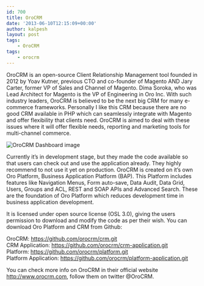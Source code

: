 ```yaml
---
id: 700
title: OroCRM
date: '2013-06-10T12:15:09+00:00'
author: kalpesh
layout: post
tags:
    - OroCRM
tags:
    - orocrm
---
```


OroCRM is an open-source Client Relationship Management tool founded in 2012 by Yoav Kutner, previous CTO and co-founder of Magento AND Jary Carter, former VP of Sales and Channel of Magento. Dima Soroka, who was Lead Architect for Magento is the VP of Engineering in Oro Inc. With such industry leaders, OroCRM is believed to be the next big CRM for many e-commerce frameworks. Personally I like this CRM because there are no good CRM available in PHP which can seamlessly integrate with Magento and offer flexibility that clients need. OroCRM is aimed to deal with these issues where it will offer flexible needs, reporting and marketing tools for multi-channel commerce.

![OroCRM Dashboard image](http://ka.lpe.sh/uploads/2013/06/Dashboard-Sidebar3.png)  
  
Currently it’s in development stage, but they made the code available so that users can check out and use the application already. They highly recommend to not use it yet on production. OroCRM is created on it’s own Oro Platform, Business Application Platform (BAP). This Platform includes features like Navigation Menus, Form auto-save, Data Audit, Data Grid, Users, Groups and ACL, REST and SOAP APIs and Advanced Search. These are the foundation of Oro Platform which reduces development time in business application development.

It is licensed under open source license (OSL 3.0), giving the users permission to download and modify the code as per their wish. You can download Oro Platform and CRM from Github:

OroCRM: https://github.com/orocrm/crm.git  
CRM Application: https://github.com/orocrm/crm-application.git  
Platform: https://github.com/orocrm/platform.git  
Platform Application: https://github.com/orocrm/platform-application.git

You can check more info on OroCRM in their official website http://www.orocrm.com, follow them on twitter @OroCRM.